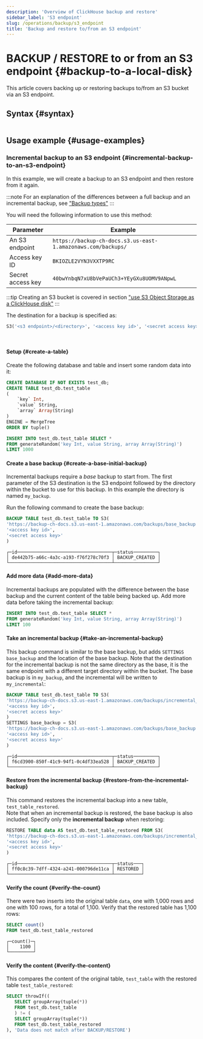 ```yaml
---
description: 'Overview of ClickHouse backup and restore'
sidebar_label: 'S3 endpoint'
slug: /operations/backup/s3_endpoint
title: 'Backup and restore to/from an S3 endpoint'
---
```


# BACKUP / RESTORE to or from an S3 endpoint {#backup-to-a-local-disk}

This article covers backing up or restoring backups to/from an S3 bucket
via an S3 endpoint.

## Syntax {#syntax}

```sql

```

## Usage example {#usage-examples}

### Incremental backup to an S3 endpoint {#incremental-backup-to-an-s3-endpoint}

In this example, we will create a backup to an S3 endpoint and then restore from it
again.

:::note
For an explanation of the differences between a full backup and an incremental
backup, see ["Backup types"](/operations/backup/overview/#backup-types)
:::

You will need the following information to use this method:

| Parameter         | Example                                                      |
|-------------------|--------------------------------------------------------------|
| An S3 endpoint    | `https://backup-ch-docs.s3.us-east-1.amazonaws.com/backups/` |
| Access key ID     | `BKIOZLE2VYN3VXXTP9RC`                                       |
| Secret access key | `40bwYnbqN7xU8bVePaUCh3+YEyGXu8UOMV9ANpwL`                   |

:::tip
Creating an S3 bucket is covered in section ["use S3 Object Storage as a ClickHouse disk"](/integrations/data-ingestion/s3/index.md#configuring-s3-for-clickhouse-use)
:::

The destination for a backup is specified as:

```sql
S3('<s3 endpoint>/<directory>', '<access key id>', '<secret access key>', '<extra_credentials>')
```
<br/>
<VerticalStepper headerLevel="h4">

#### Setup {#create-a-table}

Create the following database and table and insert some random data into it:

```sql
CREATE DATABASE IF NOT EXISTS test_db;
CREATE TABLE test_db.test_table
(
    `key` Int,
    `value` String,
    `array` Array(String)
)
ENGINE = MergeTree
ORDER BY tuple()
```

```sql
INSERT INTO test_db.test_table SELECT *
FROM generateRandom('key Int, value String, array Array(String)')
LIMIT 1000
```

#### Create a base backup {#create-a-base-initial-backup}

Incremental backups require a _base_ backup to start from. The first parameter of
the S3 destination is the S3 endpoint followed by the directory within the bucket
to use for this backup. In this example the directory is named `my_backup`.

Run the following command to create the base backup:

```sql
BACKUP TABLE test_db.test_table TO S3(
'https://backup-ch-docs.s3.us-east-1.amazonaws.com/backups/base_backup',
'<access key id>',
'<secret access key>'
)
```

```response
┌─id───────────────────────────────────┬─status─────────┐
│ de442b75-a66c-4a3c-a193-f76f278c70f3 │ BACKUP_CREATED │
└──────────────────────────────────────┴────────────────┘
```

#### Add more data {#add-more-data}

Incremental backups are populated with the difference between the base backup and
the current content of the table being backed up. Add more data before taking the
incremental backup:

```sql
INSERT INTO test_db.test_table SELECT *
FROM generateRandom('key Int, value String, array Array(String)')
LIMIT 100
```

#### Take an incremental backup {#take-an-incremental-backup}

This backup command is similar to the base backup, but adds `SETTINGS base_backup` and the location of the base backup.  Note that the destination for the incremental backup is not the same directory as the base, it is the same endpoint with a different target directory within the bucket.  The base backup is in `my_backup`, and the incremental will be written to `my_incremental`:

```sql
BACKUP TABLE test_db.test_table TO S3(
'https://backup-ch-docs.s3.us-east-1.amazonaws.com/backups/incremental_backup',
'<access key id>',
'<secret access key>'
)
SETTINGS base_backup = S3(
'https://backup-ch-docs.s3.us-east-1.amazonaws.com/backups/base_backup',
'<access key id>',
'<secret access key>'
)
```

```response
┌─id───────────────────────────────────┬─status─────────┐
│ f6cd3900-850f-41c9-94f1-0c4df33ea528 │ BACKUP_CREATED │
└──────────────────────────────────────┴────────────────┘
```

#### Restore from the incremental backup {#restore-from-the-incremental-backup}

This command restores the incremental backup into a new table, `test_table_restored`.  
Note that when an incremental backup is restored, the base backup is also included. 
Specify only the **incremental backup** when restoring:

```sql
RESTORE TABLE data AS test_db.test_table_restored FROM S3(
'https://backup-ch-docs.s3.us-east-1.amazonaws.com/backups/incremental_backup',
'<access key id>',
'<secret access key>'
)
```

```response
┌─id───────────────────────────────────┬─status───┐
│ ff0c8c39-7dff-4324-a241-000796de11ca │ RESTORED │
└──────────────────────────────────────┴──────────┘
```

#### Verify the count {#verify-the-count}

There were two inserts into the original table `data`, one with 1,000 rows and one with 100 rows, for a total of 1,100. 
Verify that the restored table has 1,100 rows:

```sql
SELECT count()
FROM test_db.test_table_restored
```

```response
┌─count()─┐
│    1100 │
└─────────┘
```

#### Verify the content {#verify-the-content}

This compares the content of the original table, `test_table` with the restored table `test_table_restored`:

```sql
SELECT throwIf((
   SELECT groupArray(tuple(*))
   FROM test_db.test_table
   ) != (
   SELECT groupArray(tuple(*))
   FROM test_db.test_table_restored
), 'Data does not match after BACKUP/RESTORE')
```

</VerticalStepper>
